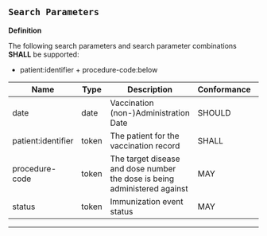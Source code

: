 ## `Search Parameters`

<b>Definition</b><br>

The following search parameters and search parameter combinations **SHALL** be supported:

- patient:identifier + procedure-code:below

<table class="regular" style="width:100%">
 <thead>
   <tr>
     <th data-no-sort width="15%">Name</th>
     <th data-no-sort width="15%">Type</th>
     <th data-no-sort width="35%">Description</th>
      <th data-no-sort width="15%">Conformance</th>
       <th data-no-sort width="20%">Path</th>
   </tr>
 </thead>
 <tbody>
   <tr>
    <td>
date 
    </td>
    <td>
  date
    </td>
     <td>
Vaccination (non-)Administration Date
    </td>
    <td>
SHOULD
    </td>
    <td>
Immunization.date
    </td>
   </tr>    
   <tr>
    <tr>
    <td>
 patient:identifier
    </td>
    <td>
 token
    </td>
     <td>
The patient for the vaccination record
    </td>
    <td>
SHALL
    </td>
    <td>
Immunization.patient
(Patient)
    </td>
   </tr>
    <tr>
    <td>
 procedure-code
    </td>
    <td>
 token
    </td>
     <td>
The target disease and dose number the dose is being administered against
    </td>
    <td>
MAY
    </td>
    <td>
Immunization.extension:vaccinationProcedure
    </td>
   </tr>    
    <tr>
    <td>
 status
    </td>
    <td>
 token
    </td>
     <td>
Immunization event status
    </td>
    <td>
MAY
    </td>
    <td>
Immunization.status
    </td>
   </tr>  
   </tbody>
</table>

---